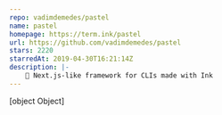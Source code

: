 ```yaml
---
repo: vadimdemedes/pastel
name: pastel
homepage: https://term.ink/pastel
url: https://github.com/vadimdemedes/pastel
stars: 2220
starredAt: 2019-04-30T16:21:14Z
description: |-
    🎨 Next.js-like framework for CLIs made with Ink
---
```


[object Object]
